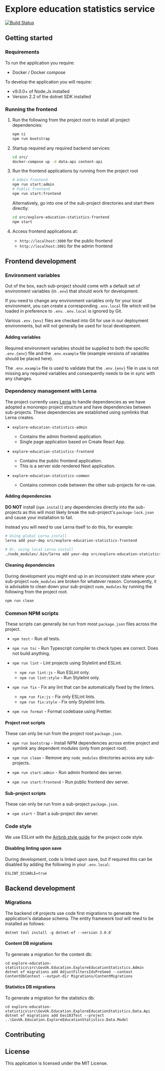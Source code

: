 # Explore education statistics service
[![Build Status](https://dfe-gov-uk.visualstudio.com/s101-Explore-Education-Statistics/_apis/build/status/Explore%20Education%20Statistics?branchName=master)](https://dfe-gov-uk.visualstudio.com/s101-Explore-Education-Statistics/_build/latest?definitionId=200&branchName=master)

## Getting started

### Requirements

To run the application you require:
- Docker / Docker compose 

To develop the application you will require:
- v9.0.0+ of Node.Js installed
- Version 2.2 of the dotnet SDK installed

### Running the frontend

1. Run the following from the project root to install all project dependencies:

    ```bash
    npm ci
    npm run bootstrap
    ```

2. Startup required any required backend services:
    
    ```bash
    cd src/
    docker-compose up -d data-api content-api
    ```
       
3. Run the frontend applications by running from the project root

    ```bash
    # Admin frontend
    npm run start:admin
    # Public frontend
    npm run start:frontend
    ```

    Alternatively, go into one of the sub-project directories and start them directly:
    
    ```bash
    cd src/explore-education-statistics-frontend
    npm start
    ```

4. Access frontend applications at:

    - `http://localhost:3000` for the public frontend
    - `http://localhost:3001` for the admin frontend

## Frontend development

### Environment variables

Out of the box, each sub-project should come with a default set of environment variables (in `.env`) 
that should work for development.

If you need to change any environment variables only for your local environment, you can create a
corresponding `.env.local` file which will be loaded in preference to `.env`. `.env.local` is 
ignored by Git.

Various `.env.{env}` files are checked into Git for use in our deployment environments, but will not
generally be used for local development.

#### Adding variables

Required environment variables should be supplied to both the specific `.env.{env}` file and the 
`.env.example` file (example versions of variables should be placed here). 

The `.env.example` file is used to validate that the `.env.{env}` file in use is not missing any 
required variables and consequently needs to be in sync with any changes.

### Dependency management with Lerna

The project currently uses [Lerna](https://github.com/lerna/lerna) to handle dependencies as we have
adopted a monorepo project structure and have dependencies between sub-projects. These dependencies
are established using symlinks that Lerna creates.

- `explore-education-statistics-admin` 
    - Contains the admin frontend application. 
    - Single page application based on Create React App.
  
- `explore-education-statistics-frontend` 
    - Contains the public frontend application.
    - This is a server side rendered Next application.
     
- `explore-education-statistics-common` 
    - Contains common code between the other sub-projects for re-use.

#### Adding dependencies

**DO NOT** install (`npm install`) any dependencies directly into the sub-projects as this will 
most likely break the sub-project's `package-lock.json` and cause your installation to fail.

Instead you will need to use Lerna itself to do this, for example:

```bash
# Using global Lerna install
lerna add your-dep src/explore-education-statistics-frontend

# Or, using local Lerna install
./node_modules/.bin/lerna add your-dep src/explore-education-statistics-frontend
```

#### Cleaning dependencies

During development you might end up in an inconsistent state where your sub-project `node_modules` 
are broken for whatever reason. Consequently, it is advisable to clean down your sub-project 
`node_modules` by running the following from the project root.

```bash
npm run clean
```

### Common NPM scripts

These scripts can generally be run from most `package.json` files across the project.

- `npm test` - Run all tests.

- `npm run tsc` - Run Typescript compiler to check types are correct. Does not build anything.

- `npm run lint` - Lint projects using Stylelint and ESLint.
    - `npm run lint:js` - Run ESLint only.
    - `npm run lint:style` - Run Stylelint only.
    
- `npm run fix` - Fix any lint that can be automatically fixed by the linters.
    - `npm run fix:js` - Fix only ESLint lints.
    - `npm run fix:style` - Fix only Stylelint lints.

- `npm run format` - Format codebase using Prettier. 

#### Project root scripts

These can only be run from the project root `package.json`.

- `npm run bootstrap` - Install NPM dependencies across entire project and symlink any dependent 
  modules (only from project root).

- `npm run clean` - Remove any `node_modules` directories across any sub-projects.

- `npm run start:admin` - Run admin frontend dev server.
- `npm run start:frontend` - Run public frontend dev server.
  
#### Sub-project scripts

These can only be run from a sub-project `package.json`.

- `npm start` - Start a sub-project dev server.

### Code style

We use ESLint with the [Airbnb style guide](https://github.com/airbnb/javascript) for the project
code style.

#### Disabling linting upon save

During development, code is linted upon save, but if required this can be disabled by adding the 
following in your `.env.local`:

```
ESLINT_DISABLE=true
```

## Backend development

### Migrations

The backend c# projects use code first migrations to generate the application's database schema.
The entity framework tool will need to be installed as follows:
```
dotnet tool install -g dotnet-ef --version 3.0.0`
```

#### Content DB migrations
To generate a migration for the content db:
```
cd explore-education-statistics\src\GovUk.Education.ExploreEducationStatistics.Admin
dotnet ef migrations add AdjustFiltersIdsPreSeed --context ContentDbContext --output-dir Migrations/ContentMigrations
```
#### Statistics DB migrations
To generate a migration for the statistics db:
```
cd explore-education-statistics\src\GovUk.Education.ExploreEducationStatistics.Data.Api
dotnet ef migrations add Ees183Test --project ..\GovUk.Education.ExploreEducationStatistics.Data.Model
```

## Contributing


## License
This application is licensed under the MIT License.
